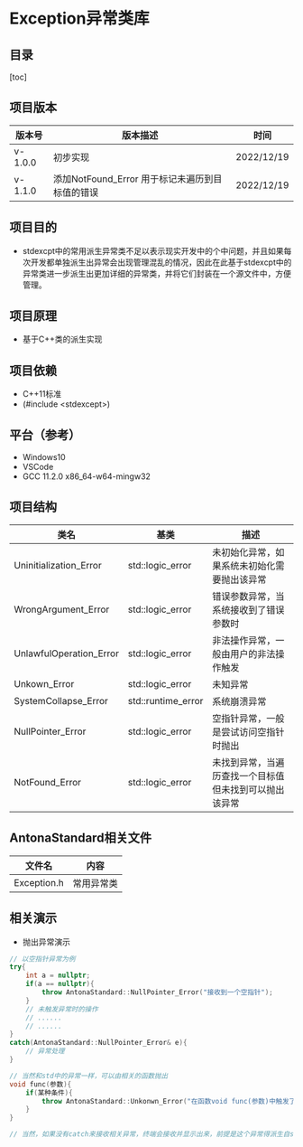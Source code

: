 # Exception异常类库

## 目录

[toc]

## 项目版本

| 版本号  | 版本描述                                        | 时间       |
| ------- | ----------------------------------------------- | ---------- |
| v-1.0.0 | 初步实现                                        | 2022/12/19 |
| v-1.1.0 | 添加NotFound_Error 用于标记未遍历到目标值的错误 | 2022/12/19 |



## 项目目的

- stdexcpt中的常用派生异常类不足以表示现实开发中的个中问题，并且如果每次开发都单独派生出异常会出现管理混乱的情况，因此在此基于stdexcpt中的异常类进一步派生出更加详细的异常类，并将它们封装在一个源文件中，方便管理。

## 项目原理

- 基于C++类的派生实现

## 项目依赖

- C++11标准
- (#include \<stdexcept\>)

## 平台（参考）

- Windows10
- VSCode
- GCC 11.2.0 x86_64-w64-mingw32

## 项目结构

| 类名                    | 基类               | 描述                                                   |
| ----------------------- | ------------------ | ------------------------------------------------------ |
| Uninitialization_Error  | std::logic_error   | 未初始化异常，如果系统未初始化需要抛出该异常           |
| WrongArgument_Error     | std::logic_error   | 错误参数异常，当系统接收到了错误参数时                 |
| UnlawfulOperation_Error | std::logic_error   | 非法操作异常，一般由用户的非法操作触发                 |
| Unkown_Error            | std::logic_error   | 未知异常                                               |
| SystemCollapse_Error    | std::runtime_error | 系统崩溃异常                                           |
| NullPointer_Error       | std::logic_error   | 空指针异常，一般是尝试访问空指针时抛出                 |
| NotFound_Error          | std::logic_error   | 未找到异常，当遍历查找一个目标值但未找到可以抛出该异常 |



## AntonaStandard相关文件

| 文件名      | 内容       |
| ----------- | ---------- |
| Exception.h | 常用异常类 |

## 相关演示

- 抛出异常演示

```cpp
// 以空指针异常为例
try{
    int a = nullptr;
    if(a == nullptr){
        throw AntonaStandard::NullPointer_Error("接收到一个空指针");
	}
    // 未触发异常时的操作
    // ......
    // ......
}
catch(AntonaStandard::NullPointer_Error& e){
    // 异常处理
}

// 当然和std中的异常一样，可以由相关的函数抛出
void func(参数){
    if(某种条件){
        throw AntonaStandard::Unkonwn_Error("在函数void func(参数)中触发了一个未知操作");
    }
}

// 当然，如果没有catch来接收相关异常，终端会接收并显示出来，前提是这个异常得派生自std::exception
```

